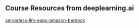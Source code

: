 ## Course Resources from deeplearning.ai

[serverless-llm-apps-amazon-bedrock](https://www.deeplearning.ai/short-courses/serverless-llm-apps-amazon-bedrock/)
